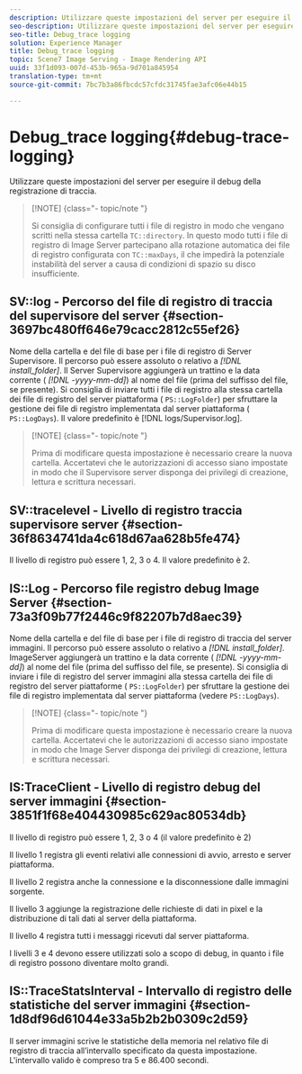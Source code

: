 ```yaml
---
description: Utilizzare queste impostazioni del server per eseguire il debug della registrazione di traccia.
seo-description: Utilizzare queste impostazioni del server per eseguire il debug della registrazione di traccia.
seo-title: Debug_trace logging
solution: Experience Manager
title: Debug_trace logging
topic: Scene7 Image Serving - Image Rendering API
uuid: 33f1d093-007d-453b-965a-9d701a845954
translation-type: tm+mt
source-git-commit: 7bc7b3a86fbcdc57cfdc31745fae3afc06e44b15

---
```



# Debug_trace logging{#debug-trace-logging}

Utilizzare queste impostazioni del server per eseguire il debug della registrazione di traccia.

>[!NOTE] {class=&quot;- topic/note &quot;}
>
>Si consiglia di configurare tutti i file di registro in modo che vengano scritti nella stessa cartella `TC::directory`. In questo modo tutti i file di registro di Image Server partecipano alla rotazione automatica dei file di registro configurata con `TC::maxDays`, il che impedirà la potenziale instabilità del server a causa di condizioni di spazio su disco insufficiente.

## SV::log - Percorso del file di registro di traccia del supervisore del server {#section-3697bc480ff646e79cacc2812c55ef26}

Nome della cartella e del file di base per i file di registro di Server Supervisore. Il percorso può essere assoluto o relativo a *[!DNL install_folder]*. Il Server Supervisore aggiungerà un trattino e la data corrente ( *[!DNL -yyyy-mm-dd]*) al nome del file (prima del suffisso del file, se presente). Si consiglia di inviare tutti i file di registro alla stessa cartella dei file di registro del server piattaforma ( `PS::LogFolder`) per sfruttare la gestione dei file di registro implementata dal server piattaforma ( `PS::LogDays`). Il valore predefinito è [!DNL logs/Supervisor.log].

>[!NOTE] {class=&quot;- topic/note &quot;}
>
>Prima di modificare questa impostazione è necessario creare la nuova cartella. Accertatevi che le autorizzazioni di accesso siano impostate in modo che il Supervisore server disponga dei privilegi di creazione, lettura e scrittura necessari.

## SV::tracelevel - Livello di registro traccia supervisore server {#section-36f8634741da4c618d67aa628b5fe474}

Il livello di registro può essere 1, 2, 3 o 4. Il valore predefinito è 2.

## IS::Log - Percorso file registro debug Image Server {#section-73a3f09b77f2446c9f82207b7d8aec39}

Nome della cartella e del file di base per i file di registro di traccia del server immagini. Il percorso può essere assoluto o relativo a *[!DNL install_folder]*. ImageServer aggiungerà un trattino e la data corrente ( *[!DNL -yyyy-mm-dd]*) al nome del file (prima del suffisso del file, se presente). Si consiglia di inviare i file di registro del server immagini alla stessa cartella dei file di registro del server piattaforme ( `PS::LogFolder`) per sfruttare la gestione dei file di registro implementata dal server piattaforma (vedere `PS::LogDays`).

>[!NOTE] {class=&quot;- topic/note &quot;}
>
>Prima di modificare questa impostazione è necessario creare la nuova cartella. Accertatevi che le autorizzazioni di accesso siano impostate in modo che Image Server disponga dei privilegi di creazione, lettura e scrittura necessari.

## IS:TraceClient - Livello di registro debug del server immagini {#section-3851f1f68e404430985c629ac80534db}

Il livello di registro può essere 1, 2, 3 o 4 (il valore predefinito è 2)

Il livello 1 registra gli eventi relativi alle connessioni di avvio, arresto e server piattaforma.

Il livello 2 registra anche la connessione e la disconnessione dalle immagini sorgente.

Il livello 3 aggiunge la registrazione delle richieste di dati in pixel e la distribuzione di tali dati al server della piattaforma.

Il livello 4 registra tutti i messaggi ricevuti dal server piattaforma.

I livelli 3 e 4 devono essere utilizzati solo a scopo di debug, in quanto i file di registro possono diventare molto grandi.

## IS::TraceStatsInterval - Intervallo di registro delle statistiche del server immagini {#section-1d8df96d61044e33a5b2b2b0309c2d59}

Il server immagini scrive le statistiche della memoria nel relativo file di registro di traccia all’intervallo specificato da questa impostazione. L&#39;intervallo valido è compreso tra 5 e 86.400 secondi.
